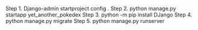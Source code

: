 Step 1. Django-admin startproject config .
Step 2. python manage.py startapp yet_another_pokedex
Step 3. python -m pip install DJango
Step 4. python manage.py migrate
Step 5. python manage.py runserver